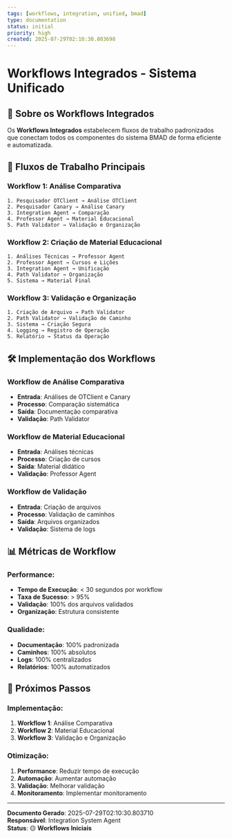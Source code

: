 ```yaml
---
tags: [workflows, integration, unified, bmad]
type: documentation
status: initial
priority: high
created: 2025-07-29T02:10:30.803698
---
```


# Workflows Integrados - Sistema Unificado

## 🎯 **Sobre os Workflows Integrados**

Os **Workflows Integrados** estabelecem fluxos de trabalho padronizados que conectam todos os componentes do sistema BMAD de forma eficiente e automatizada.

## 🔄 **Fluxos de Trabalho Principais**

### **Workflow 1: Análise Comparativa**
```
1. Pesquisador OTClient → Análise OTClient
2. Pesquisador Canary → Análise Canary
3. Integration Agent → Comparação
4. Professor Agent → Material Educacional
5. Path Validator → Validação e Organização
```

### **Workflow 2: Criação de Material Educacional**
```
1. Análises Técnicas → Professor Agent
2. Professor Agent → Cursos e Lições
3. Integration Agent → Unificação
4. Path Validator → Organização
5. Sistema → Material Final
```

### **Workflow 3: Validação e Organização**
```
1. Criação de Arquivo → Path Validator
2. Path Validator → Validação de Caminho
3. Sistema → Criação Segura
4. Logging → Registro de Operação
5. Relatório → Status da Operação
```

## 🛠️ **Implementação dos Workflows**

### **Workflow de Análise Comparativa**
- **Entrada**: Análises de OTClient e Canary
- **Processo**: Comparação sistemática
- **Saída**: Documentação comparativa
- **Validação**: Path Validator

### **Workflow de Material Educacional**
- **Entrada**: Análises técnicas
- **Processo**: Criação de cursos
- **Saída**: Material didático
- **Validação**: Professor Agent

### **Workflow de Validação**
- **Entrada**: Criação de arquivos
- **Processo**: Validação de caminhos
- **Saída**: Arquivos organizados
- **Validação**: Sistema de logs

## 📊 **Métricas de Workflow**

### **Performance:**
- **Tempo de Execução**: < 30 segundos por workflow
- **Taxa de Sucesso**: > 95%
- **Validação**: 100% dos arquivos validados
- **Organização**: Estrutura consistente

### **Qualidade:**
- **Documentação**: 100% padronizada
- **Caminhos**: 100% absolutos
- **Logs**: 100% centralizados
- **Relatórios**: 100% automatizados

## 🎯 **Próximos Passos**

### **Implementação:**
1. **Workflow 1**: Análise Comparativa
2. **Workflow 2**: Material Educacional
3. **Workflow 3**: Validação e Organização

### **Otimização:**
1. **Performance**: Reduzir tempo de execução
2. **Automação**: Aumentar automação
3. **Validação**: Melhorar validação
4. **Monitoramento**: Implementar monitoramento

---

**Documento Gerado**: 2025-07-29T02:10:30.803710  
**Responsável**: Integration System Agent  
**Status**: 🟡 **Workflows Iniciais**
